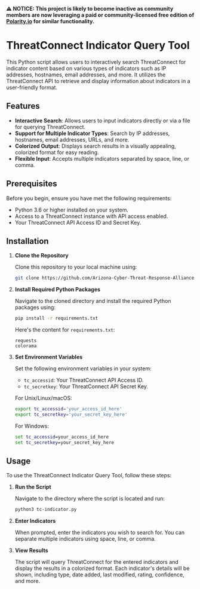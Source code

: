 **⚠️ NOTICE: This project is likely to become inactive as community members are now leveraging a paid or community-licensed free edition of [Polarity.io](https://polarity.io) for similar functionality.**

# ThreatConnect Indicator Query Tool

This Python script allows users to interactively search ThreatConnect for indicator content based on various types of indicators such as IP addresses, hostnames, email addresses, and more. It utilizes the ThreatConnect API to retrieve and display information about indicators in a user-friendly format.

## Features

- **Interactive Search**: Allows users to input indicators directly or via a file for querying ThreatConnect.
- **Support for Multiple Indicator Types**: Search by IP addresses, hostnames, email addresses, URLs, and more.
- **Colorized Output**: Displays search results in a visually appealing, colorized format for easy reading.
- **Flexible Input**: Accepts multiple indicators separated by space, line, or comma.

## Prerequisites

Before you begin, ensure you have met the following requirements:

- Python 3.6 or higher installed on your system.
- Access to a ThreatConnect instance with API access enabled.
- Your ThreatConnect API Access ID and Secret Key.

## Installation

1. **Clone the Repository**

   Clone this repository to your local machine using:

   ```sh
   git clone https://github.com/Arizona-Cyber-Threat-Response-Alliance/threatconnect-cli.git
   ```

2. **Install Required Python Packages**

   Navigate to the cloned directory and install the required Python packages using:

   ```sh
   pip install -r requirements.txt
   ```

   Here's the content for `requirements.txt`:

   ```
   requests
   colorama
   ```

3. **Set Environment Variables**

   Set the following environment variables in your system:

   - `tc_accessid`: Your ThreatConnect API Access ID.
   - `tc_secretkey`: Your ThreatConnect API Secret Key.

   For Unix/Linux/macOS:

   ```sh
   export tc_accessid='your_access_id_here'
   export tc_secretkey='your_secret_key_here'
   ```

   For Windows:

   ```cmd
   set tc_accessid=your_access_id_here
   set tc_secretkey=your_secret_key_here
   ```

## Usage

To use the ThreatConnect Indicator Query Tool, follow these steps:

1. **Run the Script**

   Navigate to the directory where the script is located and run:

   ```sh
   python3 tc-indicator.py
   ```

2. **Enter Indicators**

   When prompted, enter the indicators you wish to search for. You can separate multiple indicators using space, line, or comma.

3. **View Results**

   The script will query ThreatConnect for the entered indicators and display the results in a colorized format. Each indicator's details will be shown, including type, date added, last modified, rating, confidence, and more.

